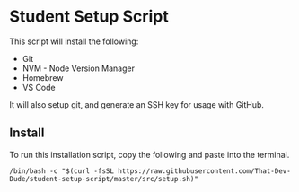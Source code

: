 # Student Setup Script

This script will install the following:

- Git
- NVM - Node Version Manager
- Homebrew
- VS Code

It will also setup git, and generate an SSH key for usage with GitHub.

## Install

To run this installation script, copy the following and paste into the terminal.

```shell
/bin/bash -c "$(curl -fsSL https://raw.githubusercontent.com/That-Dev-Dude/student-setup-script/master/src/setup.sh)" 
```